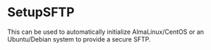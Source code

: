 # SetupSFTP
This can be used to automatically initialize AlmaLinux/CentOS or an Ubuntu/Debian system to provide a secure SFTP.
